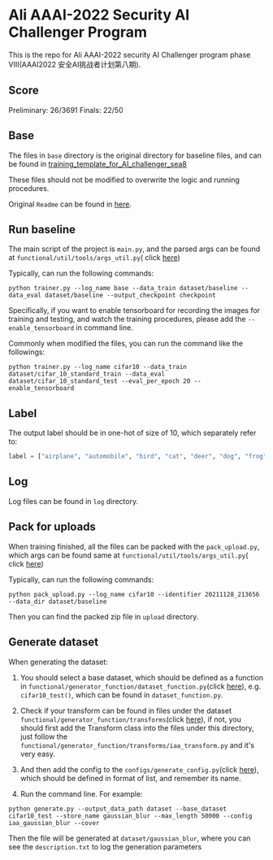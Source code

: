 # Ali AAAI-2022 Security AI Challenger Program

This is the repo for Ali AAAI-2022 security AI Challenger program phase VIII(AAAI2022 安全AI挑战者计划第八期).

## Score
Preliminary: 26/3691
Finals: 22/50

## Base

The files in ```base``` directory is the original directory for baseline files, and can be found
in [training_template_for_AI_challenger_sea8](https://github.com/vtddggg/training_template_for_AI_challenger_sea8)

These files should not be modified to overwrite the logic and running procedures.

Original ```Readme``` can be found in [here](doc/README.md).

## Run baseline

The main script of the project is ```main.py```, and the parsed args can be found at ```functional/util/tools/args_util.py```(
click [here](functional/util/tools/args_util.py))

Typically, can run the following commands:

```shell
python trainer.py --log_name base --data_train dataset/baseline --data_eval dataset/baseline --output_checkpoint checkpoint
```

Specifically, if you want to enable tensorboard for recording the images for training and testing, and watch the training procedures, please add the ```--enable_tensorboard``` in command line.

Commonly when modified the files, you can run the command like the followings:

```shell
python trainer.py --log_name cifar10 --data_train dataset/cifar_10_standard_train --data_eval dataset/cifar_10_standard_test --eval_per_epoch 20 --enable_tensorboard
```
## Label

The output label should be in one-hot of size of 10, which separately refer to:

```python
label = ["airplane", "automobile", "bird", "cat", "deer", "dog", "frog", "horse", "ship", "truck"]
```

## Log

Log files can be found in ```log``` directory.

## Pack for uploads

When training finished, all the files can be packed with the ```pack_upload.py```, which args can be found same at ```functional/util/tools/args_util.py```(
click [here](functional/util/tools/args_util.py))

Typically, can run the following commands:

```shell
python pack_upload.py --log_name cifar10 --identifier 20211128_213656 --data_dir dataset/baseline
```

Then you can find the packed zip file in ```upload``` directory.

## Generate dataset

When generating the dataset:

1. You should select a base dataset, which should be defined as a function in ```functional/generator_function/dataset_function.py```(click [here](functional/generator_function/dataset_function.py)), e.g. ```cifar10_test()```, which can be found in ```dataset_function.py```.

2. Check if your transform can be found in files under the dataset ```functional/generator_function/transforms```(click [here](functional/generator_function/transforms)), if not, you should first add the Transform class into the files under this directory, just follow the ```functional/generator_function/transforms/iaa_transform.py``` and it's very easy.

3. And then add the config to the ```configs/generate_config.py```(click [here](configs/generate_config.py)), which should be defined in format of list, and remember its name.

4. Run the command line. For example:
```shell
python generate.py --output_data_path dataset --base_dataset cifar10_test --store_name gaussian_blur --max_length 50000 --config iaa_gaussian_blur --cover
```

Then the file will be generated at ```dataset/gaussian_blur```, where you can see the ```description.txt``` to log the generation parameters

